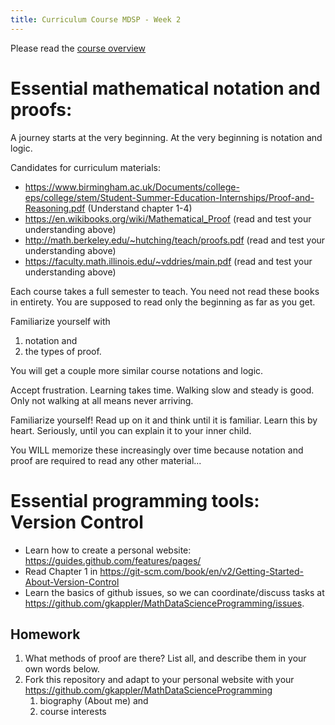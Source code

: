 ```yaml
---
title: Curriculum Course MDSP - Week 2
---
```


Please read the [course overview](../)

# Essential mathematical notation and proofs:
A journey starts at the very beginning.
At the very beginning is notation and logic.

Candidates for curriculum materials:
-   <https://www.birmingham.ac.uk/Documents/college-eps/college/stem/Student-Summer-Education-Internships/Proof-and-Reasoning.pdf> (Understand chapter 1-4)
-   <https://en.wikibooks.org/wiki/Mathematical_Proof> (read and test your understanding above)
-   <http://math.berkeley.edu/~hutching/teach/proofs.pdf> (read and test your understanding above)
-   <https://faculty.math.illinois.edu/~vddries/main.pdf> (read and test your understanding above)

Each course takes a full semester to teach.
You need not read these books in entirety.
You are supposed to read only the beginning as far as you get. 

Familiarize yourself with 
1. notation and 
2. the types of proof.

You will get a couple more similar course notations and logic. 

Accept frustration. 
Learning takes time.
Walking slow and steady is good.
Only not walking at all means never arriving.

Familiarize yourself! Read up on it and think until it is familiar. 
Learn this by heart. 
Seriously, until you can explain it to your inner child.

You WILL memorize these increasingly over time 
because notation and proof are required to read any other material...


# Essential programming tools: Version Control
- Learn how to create a personal website: <https://guides.github.com/features/pages/>
- Read Chapter 1 in <https://git-scm.com/book/en/v2/Getting-Started-About-Version-Control>
- Learn the basics of github issues, so we can coordinate/discuss tasks at <https://github.com/gkappler/MathDataScienceProgramming/issues>.


## Homework
1. What methods of proof are there? List all, and describe them in your own words below.
2. Fork this repository and adapt to your personal website with your
   https://github.com/gkappler/MathDataScienceProgramming
   1.  biography (About me) and
   2.  course interests
    
